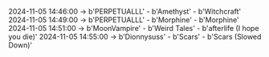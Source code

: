 2024-11-05 14:46:00 -> b'PERPETUALLL' - b'Amethyst' - b'Witchcraft'
2024-11-05 14:49:00 -> b'PERPETUALLL' - b'Morphine' - b'Morphine'
2024-11-05 14:51:00 -> b'MoonVampire' - b'Weird Tales' - b'afterlife (I hope you die)'
2024-11-05 14:55:00 -> b'Dionnysuss' - b'Scars' - b'Scars (Slowed Down)'

